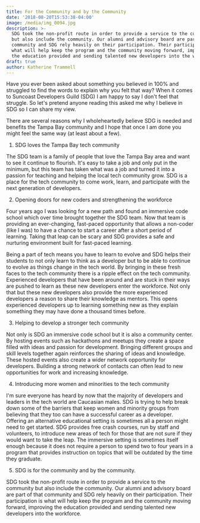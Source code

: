 ```yaml
---
title: For the Community and by the Community
date: '2018-08-20T15:53:38-04:00'
image: /media/img_0094.jpg
description: >-
  SDG took the non-profit route in order to provide a service to the community
  but also include the community. Our alumni and advisory board are part of that
  community and SDG rely heavily on their participation. Their participation is
  what will help keep the program and the community moving forward, improving
  the education provided and sending talented new developers into the workforce.
draft: true
author: Katherine Trammell
---
```


Have you ever been asked about something you believed in 100% and struggled to find the words to explain why you felt that way? When it comes to Suncoast Developers Guild (SDG) I am happy to say I don't feel that struggle. So let's pretend anyone reading this asked me why I believe in SDG so I can share my view.

There are several reasons why I wholeheartedly believe SDG is needed and benefits the Tampa Bay community and I hope that once I am done you might feel the same way (at least about a few).

1. SDG loves the Tampa Bay tech community

The SDG team is a family of people that love the Tampa Bay area and want to see it continue to flourish. It's easy to take a job and only put in the minimum, but this team has taken what was a job and turned it into a passion for teaching and helping the local tech community grow. SDG is a place for the tech community to come work, learn, and participate with the next generation of developers.

2. Opening doors for new coders and strengthening the workforce

Four years ago I was looking for a new path and found an immersive code school which over time brought together the SDG team. Now that team is providing an ever-changing, fast-paced opportunity that allows a non-coder (like I was) to have a chance to start a career after a short period of learning. Taking that leap can be scary and SDG provides a safe and nurturing environment built for fast-paced learning.

Being a part of tech means you have to learn to evolve and SDG helps their students to not only learn to think as a developer but to be able to continue to evolve as things change in the tech world. By bringing in these fresh faces to the tech community there is a ripple effect on the tech community. Experienced developers that have been around and are stuck in their ways are pushed to learn as these new developers enter the workforce. Not only that but these new developers also provide the more experienced developers a reason to share their knowledge as mentors. This opens experienced developers up to learning something new as they explain something they may have done a thousand times before.

3. Helping to develop a stronger tech community

Not only is SDG an immersive code school but it is also a community center. By hosting events such as hackathons and meetups they create a space filled with ideas and passion for development. Bringing different groups and skill levels together again reinforces the sharing of ideas and knowledge. These hosted events also create a wider network opportunity for developers. Building a strong network of contacts can often lead to new opportunities for work and increasing knowledge.

4. Introducing more women and minorities to the tech community

I'm sure everyone has heard by now that the majority of developers and leaders in the tech world are Caucasian males. SDG is trying to help break down some of the barriers that keep women and minority groups from believing that they too can have a successful career as a developer. Offering an alternative educational setting is sometimes all a person might need to get started. SDG provides free crash courses, run by staff and volunteers, to introduce new areas of tech for those that are not sure if they would want to take the leap. The immersive setting is sometimes itself enough because it does not require a person to spend two to four years in a program that provides instruction on topics that will be outdated by the time they graduate.

5. SDG is for the community and by the community.

SDG took the non-profit route in order to provide a service to the community but also include the community. Our alumni and advisory board are part of that community and SDG rely heavily on their participation. Their participation is what will help keep the program and the community moving forward, improving the education provided and sending talented new developers into the workforce.
